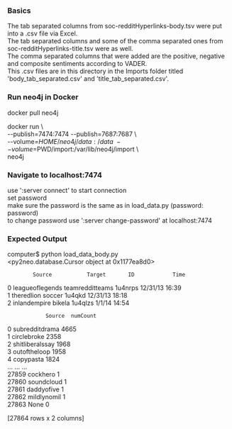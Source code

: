 
### Basics  

The tab separated columns from soc-redditHyperlinks-body.tsv were put into a .csv file via Excel.  
The tab separated columns and some of the comma separated ones from soc-redditHyperlinks-title.tsv were as well.  
The comma separated columns that were added are the positive, negative and composite sentiments according to VADER.  
This .csv files are in this directory in the Imports folder titled 'body_tab_separated.csv' and 'title_tab_separated.csv'.

### Run neo4j in Docker  

docker pull neo4j  

docker run \  
    --publish=7474:7474 --publish=7687:7687 \  
    --volume=$HOME/neo4j/data:/data \  
    --volume=$PWD/import:/var/lib/neo4j/import \   
    neo4j  
  
### Navigate to localhost:7474 

use ':server connect' to start connection  
set password  
make sure the password is the same as in load_data.py (password: password)  
to change password use ':server change-password' at localhost:7474  
  
### Expected Output  

computer$ python load_data_body.py  
<py2neo.database.Cursor object at 0x1177ea8d0>  
  
            Source           Target       ID            Time  
0  leagueoflegends  teamredditteams  1u4nrps  12/31/13 16:39  
1       theredlion           soccer   1u4qkd  12/31/13 18:18  
2     inlandempire           bikela  1u4qlzs    1/1/14 14:54  
  
                Source  numCount  
0       subredditdrama      4665  
1          circlebroke      2358  
2      shitliberalssay      1968  
3         outoftheloop      1958  
4            copypasta      1824  
...                ...       ...  
27859         cockhero         1  
27860       soundcloud         1  
27861       daddyofive         1  
27862      mildlynomil         1  
27863             None         0  

[27864 rows x 2 columns]  
